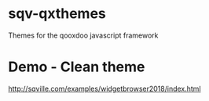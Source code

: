 # sqv-qxthemes

Themes for the qooxdoo javascript framework

# Demo - Clean theme

http://sqville.com/examples/widgetbrowser2018/index.html

